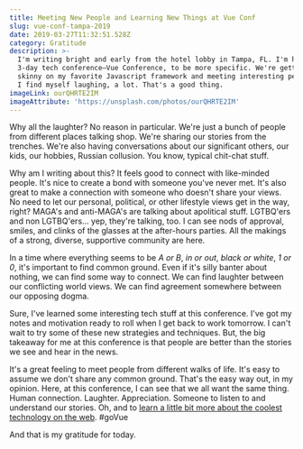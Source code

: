 ```yaml
---
title: Meeting New People and Learning New Things at Vue Conf
slug: vue-conf-tampa-2019
date: 2019-03-27T11:32:51.528Z
category: Gratitude
description: >-
  I'm writing bright and early from the hotel lobby in Tampa, FL. I'm here for a
  3-day tech conference—Vue Conference, to be more specific. We're getting the
  skinny on my favorite Javascript framework and meeting interesting people. And
  I find myself laughing, a lot. That's a good thing.
imageLink: ourQHRTE2IM
imageAttribute: 'https://unsplash.com/photos/ourQHRTE2IM'
---
```

Why all the laughter? No reason in particular. We're just a bunch of people from different places talking shop. We're sharing our stories from the trenches. We're also having conversations about our significant others, our kids, our hobbies, Russian collusion. You know, typical chit-chat stuff. 

Why am I writing about this? It feels good to connect with like-minded people. It's nice to create a bond with someone you've never met. It's also great to make a connection with someone who doesn't share your views. No need to let our personal, political, or other lifestyle views get in the way, right? MAGA's and anti-MAGA's are talking about apolitical stuff. LGTBQ'ers and non LGTBQ'ers... yep, they're talking, too. I can see nods of approval, smiles, and clinks of the glasses at the after-hours parties. All the makings of a strong, diverse, supportive community are here.

In a time where everything seems to be _A or B_, _in or out_, _black or white_, _1 or 0_, it's important to find common ground. Even if it's silly banter about nothing, we can find some way to connect. We can find laughter between our conflicting world views. We can find agreement somewhere between our opposing dogma.

Sure, I've learned some interesting tech stuff at this conference. I've got my notes and motivation ready to roll when I get back to work tomorrow. I can't wait to try some of these new strategies and techniques. But, the big takeaway for me at this conference is that people are better than the stories we see and hear in the news. 

It's a great feeling to meet people from different walks of life. It's easy to assume we don't share any common ground. That's the easy way out, in my opinion. Here, at this conference, I can see that we all want the same thing. Human connection. Laughter. Appreciation. Someone to listen to and understand our stories. Oh, and to [learn a little bit more about the coolest technology on the web](https://us.vuejs.org). #goVue

And that is my gratitude for today.
